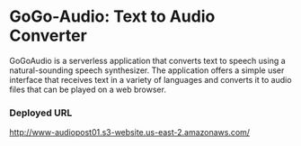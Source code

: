 # GoGo-Audio: Text to Audio Converter
GoGoAudio is a serverless application that converts text to speech using a natural-sounding speech synthesizer. 
The application offers a simple user interface that receives text in a variety of languages and converts it to audio files that can be played on a web browser.

### Deployed URL
http://www-audiopost01.s3-website.us-east-2.amazonaws.com/
